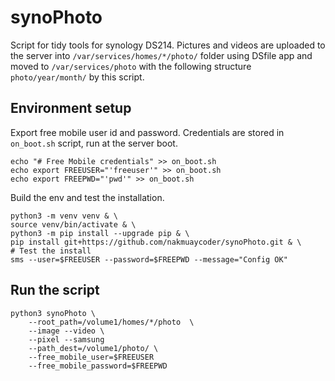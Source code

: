 # synoPhoto

Script for tidy tools for synology DS214.
Pictures and videos are uploaded to the server into `/var/services/homes/*/photo/` folder using DSfile app and moved to
`/var/services/photo` with the following structure `photo/year/month/` by this script.

## Environment setup

Export free mobile user id and password.
Credentials are stored in `on_boot.sh` script, run at the server boot.

```shell
echo "# Free Mobile credentials" >> on_boot.sh
echo export FREEUSER="'freeuser'" >> on_boot.sh
echo export FREEPWD="'pwd'" >> on_boot.sh
````

Build the env and test the installation.
```shell
python3 -m venv venv & \
source venv/bin/activate & \
python3 -m pip install --upgrade pip & \
pip install git+https://github.com/nakmuaycoder/synoPhoto.git & \
# Test the install
sms --user=$FREEUSER --password=$FREEPWD --message="Config OK"
```

## Run the script

```shell
python3 synoPhoto \
    --root_path=/volume1/homes/*/photo  \
    --image --video \
    --pixel --samsung
    --path_dest=/volume1/photo/ \
    --free_mobile_user=$FREEUSER
    --free_mobile_password=$FREEPWD
```